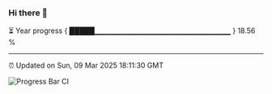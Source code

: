 ### Hi there 👋

⏳ Year progress { █████▁▁▁▁▁▁▁▁▁▁▁▁▁▁▁▁▁▁▁▁▁▁▁▁▁ } 18.56 %

---

⏰ Updated on Sun, 09 Mar 2025 18:11:30 GMT

![Progress Bar CI](https://github.com/code-lakshay/GitHub-Actions-Demo/workflows/Progress%20Bar%20CI/badge.svg)
